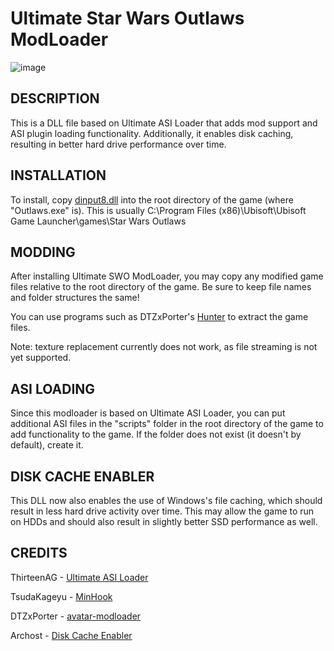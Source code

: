 # Ultimate Star Wars Outlaws ModLoader

![image](https://store.ubisoft.com/on/demandware.static/-/Sites-masterCatalog/default/dw23f30fd8/images/pdpbanner/645ba713a9ce0448bffa4c12-bg.jpg)

## DESCRIPTION

This is a DLL file based on Ultimate ASI Loader that adds mod support and ASI plugin loading functionality. Additionally, it enables disk caching, resulting in better hard drive performance over time.

## INSTALLATION

To install, copy [dinput8.dll](https://github.com/patrickmollohan/Ultimate-SWO-ModLoader/releases/latest/download/dinput8.dll) into the root directory of the game (where "Outlaws.exe" is). This is usually C:\Program Files (x86)\Ubisoft\Ubisoft Game Launcher\games\Star Wars Outlaws

## MODDING

After installing Ultimate SWO ModLoader, you may copy any modified game files relative to the root directory of the game. Be sure to keep file names and folder structures the same!

You can use programs such as DTZxPorter's [Hunter](https://dtzxporter.com/tools/hunter) to extract the game files.

Note: texture replacement currently does not work, as file streaming is not yet supported.

## ASI LOADING

Since this modloader is based on Ultimate ASI Loader, you can put additional ASI files in the "scripts" folder in the root directory of the game to add functionality to the game. If the folder does not exist (it doesn't by default), create it.

## DISK CACHE ENABLER

This DLL now also enables the use of Windows's file caching, which should result in less hard drive activity over time. This may allow the game to run on HDDs and should also result in slightly better SSD performance as well.

## CREDITS

ThirteenAG - [Ultimate ASI Loader](https://github.com/ThirteenAG/Ultimate-ASI-Loader)

TsudaKageyu - [MinHook](https://github.com/TsudaKageyu/minhook)

DTZxPorter - [avatar-modloader](https://github.com/dtzxporter/avatar-modloader)

Archost - [Disk Cache Enabler](https://www.nexusmods.com/skyrimspecialedition/mods/100975)
